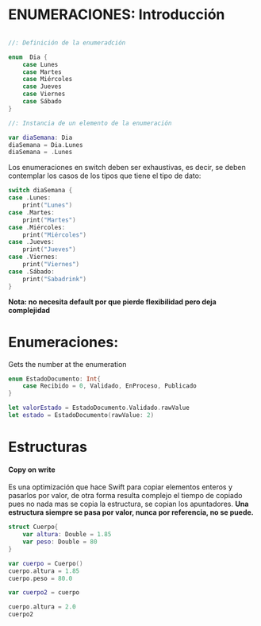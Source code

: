 # ENUMERACIONES: Introducción

```swift

//: Definición de la enumeradción

enum  Dia {
    case Lunes
    case Martes
    case Miércoles
    case Jueves
    case Viernes
    case Sábado
}

//: Instancia de un elemento de la enumeración

var diaSemana: Dia
diaSemana = Dia.Lunes
diaSemana = .Lunes	
```

Los enumeraciones en switch deben ser exhaustivas, es decir, se deben contemplar los casos de los tipos que tiene el tipo de dato:

```swift
switch diaSemana {
case .Lunes:
    print("Lunes")
case .Martes:
    print("Martes")
case .Miércoles:
    print("Miércoles")
case .Jueves:
    print("Jueves")
case .Viernes:
    print("Viernes")
case .Sábado:
    print("Sabadrink")
}
```

**Nota: no necesita default por que pierde flexibilidad pero deja complejidad**


# Enumeraciones: 

Gets the number at the enumeration

```swift
enum EstadoDocumento: Int{
    case Recibido = 0, Validado, EnProceso, Publicado
}

let valorEstado = EstadoDocumento.Validado.rawValue
let estado = EstadoDocumento(rawValue: 2)
```

# Estructuras
#### Copy on write
Es una optimización que hace Swift para copiar elementos enteros y pasarlos por valor, de otra forma resulta complejo el tiempo de copiado pues no nada mas se copia la estructura, se copian los apuntadores.
**Una estructura siempre se pasa por valor, nunca por referencia, no se puede.**

```swift
struct Cuerpo{
    var altura: Double = 1.85
    var peso: Double = 80
}

var cuerpo = Cuerpo()
cuerpo.altura = 1.85
cuerpo.peso = 80.0

var cuerpo2 = cuerpo

cuerpo.altura = 2.0
cuerpo2
```


















